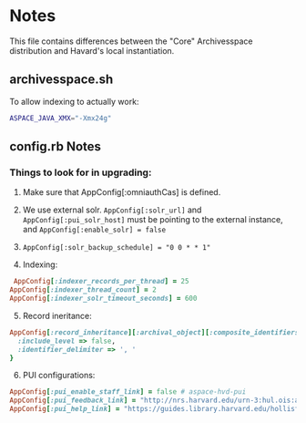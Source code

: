 # Notes

This file contains differences between the "Core" Archivesspace distribution and Havard's local instantiation.

## archivesspace.sh

To allow indexing to actually work:

```bash
ASPACE_JAVA_XMX="-Xmx24g"
```

## config.rb Notes

### Things to look for in upgrading:

1. Make sure that AppConfig[:omniauthCas] is defined.
2. We use external solr.  `AppConfig[:solr_url]` and `AppConfig[:pui_solr_host]` must be pointing to the external instance, and `AppConfig[:enable_solr] = false`

3. `AppConfig[:solr_backup_schedule] = "0 0 * * 1"`
4. Indexing:  
```ruby
 AppConfig[:indexer_records_per_thread] = 25  
AppConfig[:indexer_thread_count] = 2  
AppConfig[:indexer_solr_timeout_seconds] = 600 
```
5. Record ineritance:
```ruby
AppConfig[:record_inheritance][:archival_object][:composite_identifiers] = {
  :include_level => false,
  :identifier_delimiter => ', '
}
```
6. PUI configurations:
```ruby
AppConfig[:pui_enable_staff_link] = false # aspace-hvd-pui
AppConfig[:pui_feedback_link] = "http://nrs.harvard.edu/urn-3:hul.ois:archivesdiscovery"
AppConfig[:pui_help_link] = "https://guides.library.harvard.edu/hollisforarchivaldiscovery"
```
